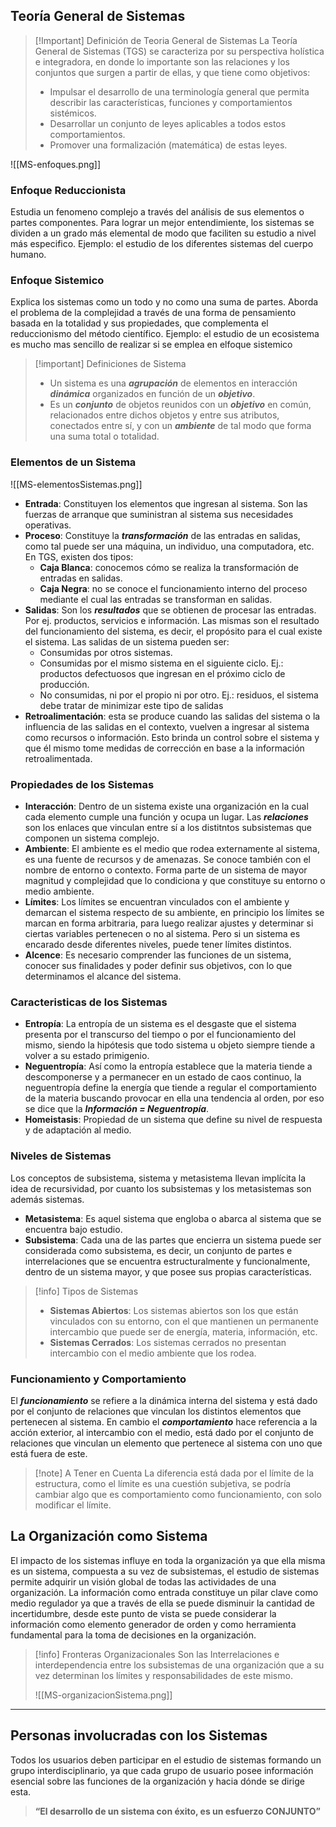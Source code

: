 
## Teoría General de Sistemas

>[!Important] Definición de Teoria General de Sistemas
>La Teoría General de Sistemas (TGS) se caracteriza por su perspectiva holística e integradora, en donde lo importante son las relaciones y los conjuntos que surgen a partir de ellas, y que tiene como objetivos:
>- Impulsar el desarrollo de una terminología general que permita describir las características, funciones y comportamientos sistémicos.
>- Desarrollar un conjunto de leyes aplicables a todos estos comportamientos.
>- Promover una formalización (matemática) de estas leyes.

![[MS-enfoques.png]]

### Enfoque Reduccionista

Estudia un fenomeno complejo a través del análisis de sus elementos o partes componentes. Para lograr un mejor entendimiente, los sistemas se dividen a un grado más elemental de modo que faciliten su estudio a nivel más especifico. Ejemplo: el estudio de los diferentes sistemas del cuerpo humano.

### Enfoque Sistemico

Explica los sistemas como un todo y no como una suma de partes. Aborda el problema de la complejidad a través de una forma de pensamiento basada en la totalidad y sus propiedades, que complementa el reduccionismo del método científico. Ejemplo: el estudio de un ecosistema es mucho mas sencillo de realizar si se emplea en elfoque sistemico

>[!important] Definiciones de Sistema
>- Un sistema es una ***agrupación*** de elementos en interacción ***dinámica*** organizados en función de un ***objetivo***.
>- Es un ***conjunto*** de objetos reunidos con un ***objetivo*** en común, relacionados entre dichos objetos y entre sus atributos, conectados entre sí, y con un ***ambiente*** de tal modo que forma una suma total o totalidad.

### Elementos de un Sistema

![[MS-elementosSistemas.png]]

- **Entrada**: Constituyen los elementos que ingresan al sistema. Son las fuerzas de arranque que suministran al sistema sus necesidades operativas.
- **Proceso**: Constituye la ***transformación*** de las entradas en salidas, como tal puede ser una máquina, un individuo, una computadora, etc. En TGS, existen dos tipos:
	- **Caja Blanca**: conocemos cómo se realiza la transformación de entradas en salidas.
	- **Caja Negra**: no se conoce el funcionamiento interno del proceso mediante el cual las entradas se transforman en salidas.
- **Salidas**: Son los ***resultados*** que se obtienen de procesar las entradas. Por ej. productos, servicios e información. Las mismas son el resultado del funcionamiento del sistema, es decir, el propósito para el cual existe el sistema. Las salidas de un sistema pueden ser:
	- Consumidas por otros sistemas.
	- Consumidas por el mismo sistema en el siguiente ciclo. Ej.: productos defectuosos que ingresan en el próximo ciclo de producción. 
	- No consumidas, ni por el propio ni por otro. Ej.: residuos, el sistema debe tratar de minimizar este tipo de salidas
- **Retroalimentación**: esta se produce cuando las salidas del sistema o la influencia de las salidas en el contexto, vuelven a ingresar al sistema como recursos o información. Esto brinda un control sobre el sistema y que él mismo tome medidas de corrección en base a la información retroalimentada.

### Propiedades de los Sistemas

- **Interacción**: Dentro de un sistema existe una organización en la cual cada elemento cumple una función y ocupa un lugar. Las ***relaciones*** son los enlaces que vinculan entre sí a los distitntos subsistemas que componen un sistema complejo.
- **Ambiente**: El ambiente es el medio que rodea externamente al sistema, es una fuente de recursos y de amenazas. Se conoce también con el nombre de entorno o contexto. Forma parte de un sistema de mayor magnitud y complejidad que lo condiciona y que constituye su entorno o medio ambiente.
- **Límites**: Los límites se encuentran vinculados con el ambiente y demarcan el sistema respecto de su ambiente, en principio los límites se marcan en forma arbitraria, para luego realizar ajustes y determinar si ciertas variables pertenecen o no al sistema. Pero si un sistema es encarado desde diferentes niveles, puede tener límites distintos.
- **Alcence**: Es necesario comprender las funciones de un sistema, conocer sus finalidades y poder definir sus objetivos, con lo que determinamos el alcance del sistema.

### Caracteristicas de los Sistemas

- **Entropía**: La entropía de un sistema es el desgaste que el sistema presenta por el transcurso del tiempo o por el funcionamiento del mismo, siendo la hipótesis que todo sistema u objeto siempre tiende a volver a su estado primigenio.
- **Neguentropía**: Así como la entropía establece que la materia tiende a descomponerse y a permanecer en un estado de caos continuo, la neguentropía define la energía que tiende a regular el comportamiento de la materia buscando provocar en ella una tendencia al orden, por eso se dice que la ***Información = Neguentropía***.
- **Homeistasis**: Propiedad de un sistema que define su nivel de respuesta y de adaptación al medio.

### Niveles de Sistemas

Los conceptos de subsistema, sistema y metasistema llevan implícita la idea de recursividad, por cuanto los subsistemas y los metasistemas son además sistemas.

- **Metasistema**: Es aquel sistema que engloba o abarca al sistema que se encuentra bajo estudio.
- **Subsistema**: Cada una de las partes que encierra un sistema puede ser considerada como subsistema, es decir, un conjunto de partes e interrelaciones que se encuentra estructuralmente y funcionalmente, dentro de un sistema mayor, y que posee sus propias características.

>[!info] Tipos de Sistemas
>- **Sistemas Abiertos**: Los sistemas abiertos son los que están vinculados con su entorno, con el que mantienen un permanente intercambio que puede ser de energía, materia, información, etc.
>- **Sistemas Cerrados**: Los sistemas cerrados no presentan intercambio con el medio ambiente que los rodea.

### Funcionamiento y Comportamiento

El ***funcionamiento*** se refiere a la dinámica interna del sistema y está dado por el conjunto de relaciones que vinculan los distintos elementos que pertenecen al sistema.
En cambio el ***comportamiento*** hace referencia a la acción exterior, al intercambio con el medio, está dado por el conjunto de relaciones que vinculan un elemento que pertenece al sistema con uno que está fuera de este.

>[!note] A Tener en Cuenta
>La diferencia está dada por el límite de la estructura, como el límite es una cuestión subjetiva, se podría cambiar algo que es comportamiento como funcionamiento, con solo modificar el límite.

## La Organización como Sistema

El impacto de los sistemas influye en toda la organización ya que ella misma es un sistema, compuesta a su vez de subsistemas, el estudio de sistemas permite adquirir un visión global de todas las actividades de una organización.
La información como entrada constituye un pilar clave como medio regulador ya que a través de ella se puede disminuir la cantidad de incertidumbre, desde este punto de vista se puede considerar la información como elemento generador de orden y como herramienta fundamental para la toma de decisiones en la organización.

>[!info] Fronteras Organizacionales
> Son las Interrelaciones e interdependencia entre los subsistemas de una organización que a su vez determinan los límites y responsabilidades de este mismo.
> 
>![[MS-organizacionSistema.png]]

---

## Personas involucradas con los Sistemas

Todos los usuarios deben participar en el estudio de sistemas formando un grupo interdisciplinario, ya que cada grupo de usuario posee información esencial sobre las funciones de la organización y hacia dónde se dirige esta.

> **“El desarrollo de un sistema con éxito, es un esfuerzo CONJUNTO”**

